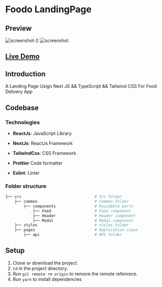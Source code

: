 # Foodo LandingPage

## Preview

![screenshot-2](https://user-images.githubusercontent.com/88515844/153203836-78dca78e-73fa-4973-908f-cfe1cf8014df.png)
![screenshot](https://user-images.githubusercontent.com/88515844/153203847-e38a508d-1887-43db-abc0-e896a7002e58.png)

## **[Live Demo](https://instagram-clone-ruddy.vercel.app/)**

## Introduction

A Landing Page Usign Next JS && TypeScript && Tailwind CSS For Food Delivery App

## Codebase

### Technologies

- **ReactJs**: JavaScript Library

- **NextJs**: ReactJs Framework

- **TailwindCss**: CSS Framework

- **Prettier** Code formatter

- **Eslint**: Linter

### Folder structure

```sh
├── src                                # Src Folder
    ├── common                         # Common Folder
        ├── components                 # Reusabble parts
            ├── Feed                   # Feed component
            ├── Header                 # Header component
            ├── Modal                  # Modal component
    ├── styles                         # styles Folder
    ├── pages                          # Application views
        ├── api                        # API Folder
```

## Setup

1. Clone or download the project.
2. `Cd` in the project directory.
3. Run `git remote rm origin` to remove the remote refenrece.
4. Run `yarn` to install dependencies
